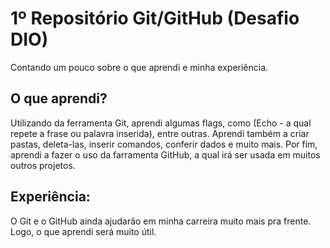 # 1º Repositório Git/GitHub (Desafio DIO)
Contando um pouco sobre o que aprendi e minha experiência.
## O que aprendi?
Utilizando da ferramenta Git, aprendi algumas flags, como (Echo - a qual repete a frase ou palavra inserida), entre outras. Aprendi também a criar pastas, deleta-las, inserir comandos, conferir dados e muito mais. Por fim, aprendi a fazer o uso da farramenta GitHub, a qual irá ser usada em muitos outros projetos.
## Experiência:
O Git e o GitHub ainda ajudarão em minha carreira muito mais pra frente. Logo, o que aprendi será muito útil. 
